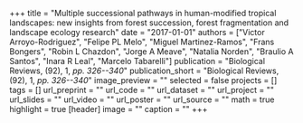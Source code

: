 +++
title = "Multiple successional pathways in human-modified tropical landscapes: new insights from forest succession, forest fragmentation and landscape ecology research"
date = "2017-01-01"
authors = ["Victor Arroyo-Rodriguez", "Felipe PL Melo", "Miguel Martinez-Ramos", "Frans Bongers", "Robin L Chazdon", "Jorge A Meave", "Natalia Norden", "Braulio A Santos", "Inara R Leal", "Marcelo Tabarelli"]
publication = "Biological Reviews, (92), 1, _pp. 326--340_"
publication_short = "Biological Reviews, (92), 1, _pp. 326--340_"
image_preview = ""
selected = false
projects = []
tags = []
url_preprint = ""
url_code = ""
url_dataset = ""
url_project = ""
url_slides = ""
url_video = ""
url_poster = ""
url_source = ""
math = true
highlight = true
[header]
image = ""
caption = ""
+++
